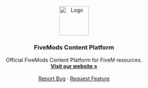 <br />
<p align="center">
  <a href="https://github.com/FiveMods/fivemods.net">
    <img src="https://assets.fivemods.net/static-assets/img/svg/brand/svg/fivemods_brand_icon_watermark_primary_1500x1500.svg" alt="Logo" width="80" height="80">
  </a>
  <h3 align="center">FiveMods Content Platform</h3>
  <p align="center">
    Official FiveMods Content Platform for FiveM resources.
    <br />
    <a href="https://fivemods.net"><strong>Visit our website »</strong></a>
    <br />
    <br />
    <a href="https://github.com/FiveMods/fivemods.net/issues">Report Bug</a>
    ·
    <a href="https://github.com/FiveMods/fivemods.net/issues">Request Feature</a>
  </p>
</p>
